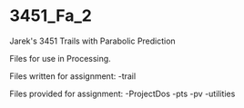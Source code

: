 3451_Fa_2
=========

Jarek's 3451 Trails with Parabolic Prediction

Files for use in Processing.

Files written for assignment:
-trail

Files provided for assignment:
-ProjectDos
-pts
-pv
-utilities
